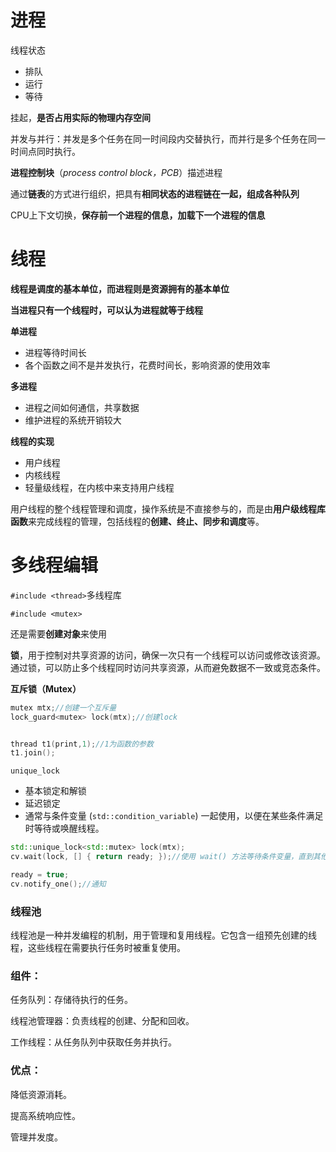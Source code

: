 # 进程
线程状态
- 排队
- 运行
- 等待

挂起，**是否占用实际的物理内存空间**

并发与并行：并发是多个任务在同一时间段内交替执行，而并行是多个任务在同一时间点同时执行。

**进程控制块**（*process control block，PCB*）描述进程

通过**链表**的方式进行组织，把具有**相同状态的进程链在一起，组成各种队列**

CPU上下文切换，**保存前一个进程的信息，加载下一个进程的信息**

# 线程
**线程是调度的基本单位，而进程则是资源拥有的基本单位**

**当进程只有一个线程时，可以认为进程就等于线程**

**单进程**

- 进程等待时间长
- 各个函数之间不是并发执行，花费时间长，影响资源的使用效率

**多进程**

- 进程之间如何通信，共享数据
- 维护进程的系统开销较大

**线程的实现**

- 用户线程
- 内核线程
- 轻量级线程，在内核中来支持用户线程

用户线程的整个线程管理和调度，操作系统是不直接参与的，而是由**用户级线程库函数**来完成线程的管理，包括线程的**创建、终止、同步和调度**等。

# 多线程编辑
`#include <thread>`多线程库

`#include <mutex>`

还是需要**创建对象**来使用

**锁**，用于控制对共享资源的访问，确保一次只有一个线程可以访问或修改该资源。通过锁，可以防止多个线程同时访问共享资源，从而避免数据不一致或竞态条件。

**互斥锁（Mutex）**

```C++
mutex mtx;//创建一个互斥量
lock_guard<mutex> lock(mtx);//创建lock


thread t1(print,1);//1为函数的参数
t1.join();
```

`unique_lock`

- 基本锁定和解锁
- 延迟锁定
- 通常与条件变量 (`std::condition_variable`) 一起使用，以便在某些条件满足时等待或唤醒线程。

```C++
std::unique_lock<std::mutex> lock(mtx);
cv.wait(lock, [] { return ready; });//使用 wait() 方法等待条件变量，直到其他线程调用 notify_one() 或 notify_all() 唤醒它

ready = true;
cv.notify_one();//通知
```


### 线程池

线程池是一种并发编程的机制，用于管理和复用线程。它包含一组预先创建的线程，这些线程在需要执行任务时被重复使用。

### 组件：

任务队列：存储待执行的任务。

线程池管理器：负责线程的创建、分配和回收。

工作线程：从任务队列中获取任务并执行。

### 优点：

降低资源消耗。

提高系统响应性。

管理并发度。

